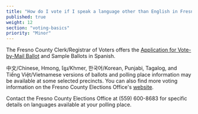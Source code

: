 ```yaml
---
title: "How do I vote if I speak a language other than English in Fresno County?"
published: true
weight: 12
section: "voting-basics"
priority: "Minor"
---
```


The Fresno County Clerk/Registrar of Voters offers the [Application for Vote-by-Mail Ballot](https://www.co.fresno.ca.us/home/showdocument?id=3803) and Sample Ballots in Spanish.  

中文/Chinese, Hmong, ខ្មែរ/Khmer, 한국어/Korean, Punjabi, Tagalog, and Tiếng Việt/Vietnamese versions of ballots and polling place information may be available at some selected precincts. You can also find more voting information on the Fresno County Elections Office's [website](https://www.co.fresno.ca.us/departments/county-clerk-registrar-of-voters).

Contact the Fresno County Elections Office at (559) 600-8683 for specific details on languages available at your polling place. 
